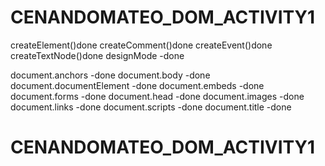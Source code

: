 # CENANDOMATEO_DOM_ACTIVITY1
createElement()done
createComment()done
createEvent()done
createTextNode()done
designMode -done

document.anchors  -done
document.body   -done
document.documentElement -done
document.embeds -done
document.forms -done
document.head -done
document.images -done
document.links -done
document.scripts -done
document.title -done

# CENANDOMATEO_DOM_ACTIVITY1
